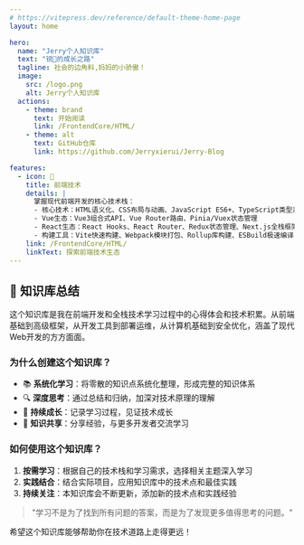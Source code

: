 ```yaml
---
# https://vitepress.dev/reference/default-theme-home-page
layout: home

hero:
  name: "Jerry个人知识库"
  text: "锐🐶的成长之路"
  tagline: 社会的边角料,妈妈的小骄傲！
  image:
    src: /logo.png
    alt: Jerry个人知识库
  actions:
    - theme: brand
      text: 开始阅读
      link: /FrontendCore/HTML/
    - theme: alt
      text: GitHub仓库
      link: https://github.com/Jerryxierui/Jerry-Blog

features:
  - icon: 🎨
    title: 前端技术
    details: |
      掌握现代前端开发的核心技术栈：
      - 核心技术：HTML语义化、CSS布局与动画、JavaScript ES6+、TypeScript类型系统
      - Vue生态：Vue3组合式API、Vue Router路由、Pinia/Vuex状态管理
      - React生态：React Hooks、React Router、Redux状态管理、Next.js全栈框架
      - 构建工具：Vite快速构建、Webpack模块打包、Rollup库构建、ESBuild极速编译
    link: /FrontendCore/HTML/
    linkText: 探索前端技术生态
---
```


<Confetti />

## 🌟 知识库总结

这个知识库是我在前端开发和全栈技术学习过程中的心得体会和技术积累。从前端基础到高级框架，从开发工具到部署运维，从计算机基础到安全优化，涵盖了现代Web开发的方方面面。

### 为什么创建这个知识库？

- 📚 **系统化学习**：将零散的知识点系统化整理，形成完整的知识体系
- 🔍 **深度思考**：通过总结和归纳，加深对技术原理的理解
- 🌱 **持续成长**：记录学习过程，见证技术成长
- 🤝 **知识共享**：分享经验，与更多开发者交流学习

### 如何使用这个知识库？

1. **按需学习**：根据自己的技术栈和学习需求，选择相关主题深入学习
2. **实践结合**：结合实际项目，应用知识库中的技术点和最佳实践
3. **持续关注**：本知识库会不断更新，添加新的技术点和实践经验

> "学习不是为了找到所有问题的答案，而是为了发现更多值得思考的问题。"

希望这个知识库能够帮助你在技术道路上走得更远！
